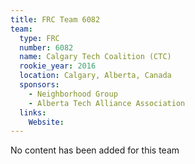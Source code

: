 ```yaml
---
title: FRC Team 6082
team:
  type: FRC
  number: 6082
  name: Calgary Tech Coalition (CTC)
  rookie_year: 2016
  location: Calgary, Alberta, Canada
  sponsors:
    - Neighborhood Group
    - Alberta Tech Alliance Association
  links:
    Website: 
---
```

No content has been added for this team